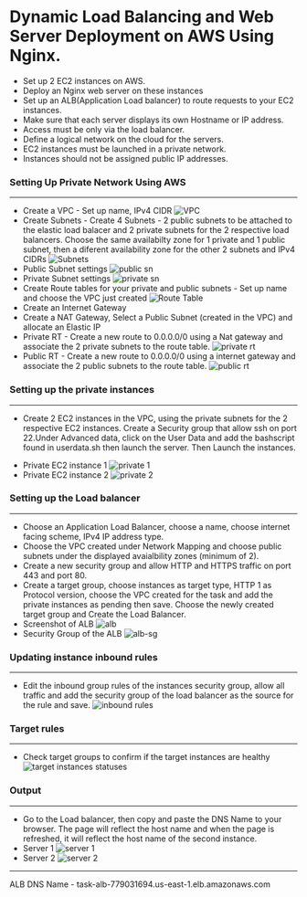 # Dynamic Load Balancing and Web Server Deployment on AWS Using Nginx.
* Set up 2 EC2 instances on AWS.<br>
* Deploy an Nginx web server on these instances <br>
* Set up an ALB(Application Load balancer) to route requests to your EC2 instances.<br>
* Make sure that each server displays its own Hostname or IP address.<br>
* Access must be only via the load balancer. <br>
* Define a logical network on the cloud for the servers. <br>
* EC2 instances must be launched in a private network. <br>
* Instances should not be assigned public IP addresses. <br>


### Setting Up Private Network Using AWS <br>
***
* Create a VPC - Set up name, IPv4 CIDR 
![VPC](VPC.jpg)
* Create Subnets - Create 4 Subnets - 2 public subnets to be attached to the elastic load balacer and 2 private subnets for the 2 respective load balancers. Choose the same availabilty zone for 1 private and 1 public subnet, then a diferent availability zone for the other 2 subnets and IPv4 CIDRs
![Subnets](subnets.jpg)
* Public Subnet settings 
![public sn](public%20sn.jpg)
* Private Subnet settings
![private sn](private%20sn.jpg)
* Create Route tables for your private and public subnets - Set up name and choose the VPC just created
![Route Table](Route%20Table.jpg)
* Create an Internet Gateway
* Create a NAT Gateway, Select a Public Subnet (created in the VPC) and allocate an  Elastic IP
* Private RT - Create a new route to 0.0.0.0/0 using a Nat gateway and associate the 2 private subnets to the route table.
![private rt](private%20rt.jpg)
* Public RT - Create a new route to 0.0.0.0/0 using a internet gateway and associate the 2 public subnets to the route table.
![public rt](public%20rt.jpg)
### Setting up the private instances 
***
- Create 2 EC2 instances in the VPC, using the private subnets for the 2 respective EC2 instances. Create a Security group that allow ssh on port 22.Under Advanced data, click on the User Data and add the bashscript found in userdata.sh then launch the server. Then Launch the instances.  <br>  

* Private EC2 instance 1 
![private 1](private%201.jpg)
* Private EC2 instance 2
![private 2](private%202.jpg)
### Setting up the Load balancer
***
* Choose an Application Load Balancer, choose a name, choose internet facing scheme, IPv4 IP address type. 
* Choose the VPC created under Network Mapping and choose public subnets under the displayed avaialbility zones (minimum of 2). <br>
* Create a new security group and allow HTTP and HTTPS traffic on port 443 and port 80.<br> 
* Create a target group, choose instances as target type, HTTP 1 as Protocol version, choose the VPC created for the task and add the private instances as pending then save. Choose the newly created target group and Create the Load Balancer. <br> 
* Screenshot of ALB ![alb](ALB.jpg)
* Security Group of the ALB ![alb-sg](alb-sg-rules.jpg)
### Updating instance inbound rules
***
* Edit the inbound group rules of the instances security group, allow all traffic and add the security group of the load balancer as the source for the rule and save.
![inbound rules](inbound-alb.jpg)
### Target rules
***
* Check target groups to confirm if the target instances are healthy
![target instances statuses](target-groups.jpg)
### Output
***
* Go to the Load balancer, then copy and paste the DNS Name to your browser.
The page will reflect the host name and when the page is refreshed, it will reflect the host name of the second instance.
* Server 1 ![server 1](server%201.jpg)
* Server 2 ![server 2](Server%202.jpg)
***
ALB DNS Name - task-alb-779031694.us-east-1.elb.amazonaws.com
